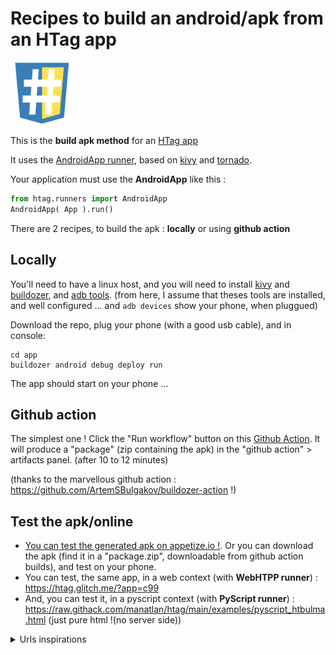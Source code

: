 # Recipes to build an android/apk from an HTag app

<img src="app/htag.png" width="100" height="100">

This is the **build apk method** for an [HTag app](https://github.com/manatlan/htag)

It uses the [AndroidApp runner](https://manatlan.github.io/htag/runners/#androidapp), based on [kivy](https://kivy.org/) and [tornado](https://www.tornadoweb.org/en/stable/).

Your application must use the **AndroidApp** like this :

```python
from htag.runners import AndroidApp
AndroidApp( App ).run()
```

There are 2 recipes, to build the apk : **locally** or using **github action**

## Locally

You'll need to have a linux host, and you will need to install [kivy](https://kivy.org/) and [buildozer](https://buildozer.readthedocs.io/en/latest/), and [adb tools](https://www.xda-developers.com/install-adb-windows-macos-linux/). (from here, I assume that theses tools are installed, and well configured ... and `adb devices` show your phone, when pluggued)

Download the repo, plug your phone (with a good usb cable), and in console:

```
cd app
buildozer android debug deploy run
```

The app should start on your phone ...


## Github action

The simplest one ! Click the "Run workflow" button on this [Github Action](https://github.com/manatlan/htagapk/actions/workflows/build.yml). It will produce a "package" (zip containing the apk) in the "github action" > artifacts panel. (after 10 to 12 minutes)

(thanks to the marvellous github action : https://github.com/ArtemSBulgakov/buildozer-action !)



## Test the apk/online

  * [You can test the generated apk on appetize.io !](https://appetize.io/app/e8wmjett21ewfb737x152c9bfr?device=pixel6&osVersion=12.0&scale=75). Or you can download the apk (find it in a "package.zip", downloadable from github action builds), and test on your phone.
  * You can test, the same app, in a web context (with **WebHTPP runner**) : https://htag.glitch.me/?app=c99
  * And, you can test it, in a pyscript context (with **PyScript runner**) : https://raw.githack.com/manatlan/htag/main/examples/pyscript_htbulma.html (just pure html !(no server side))

<details>
  <summary>Urls inspirations</summary>
  
  help for modify androidmanifest : https://github.com/ArtemSBulgakov/buildozer-action/issues/20
  
  github actions doc : https://docs.github.com/en/actions/using-workflows/workflow-syntax-for-github-actions#jobsjob_idstepsuses

  P4A docs : https://github.com/Android-for-Python/Android-for-Python-Users#changing-buildozerspec

  Buidozer-action: https://github.com/ArtemSBulgakov/buildozer-action

  example : https://github.com/kaustubhgupta/KivyMLApp

  clear text trouble : https://manatlan.github.io/guy/howto_build_apk_android/#authorize-clear-text-traffic-in-your-apk

  main ideas: https://towardsdatascience.com/3-ways-to-convert-python-app-into-apk-77f4c9cd55af
</details>
